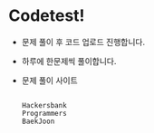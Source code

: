 # Codetest!

- 문제 풀이 후 코드 업로드 진행합니다.
- 하루에 한문제씩 풀이합니다.

- 문제 풀이 사이트
  <pre>
  <code>
  Hackersbank
  Programmers
  BaekJoon
  </code>
  </pre>

